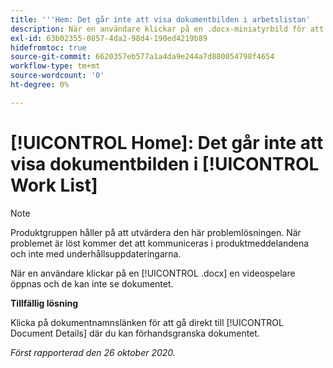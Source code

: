 ```yaml
---
title: '''Hem: Det går inte att visa dokumentbilden i arbetslistan'
description: När en användare klickar på en .docx-miniatyrbild för att visa en förhandsgranskning av dokumentet öppnas en videospelare som inte kan se dokumentet.
exl-id: 63b02355-0857-4da2-98d4-190ed4219b89
hidefromtoc: true
source-git-commit: 6620357eb577a1a4da9e244a7d880054798f4654
workflow-type: tm+mt
source-wordcount: '0'
ht-degree: 0%

---
```


# [!UICONTROL Home]: Det går inte att visa dokumentbilden i [!UICONTROL Work List]

<!--Article created by request-->

>[!NOTE]
>
>Produktgruppen håller på att utvärdera den här problemlösningen. När problemet är löst kommer det att kommuniceras i produktmeddelandena och inte med underhållsuppdateringarna.

När en användare klickar på en [!UICONTROL .docx] en videospelare öppnas och de kan inte se dokumentet.

**Tillfällig lösning**

Klicka på dokumentnamnslänken för att gå direkt till [!UICONTROL Document Details] där du kan förhandsgranska dokumentet.

_Först rapporterad den 26 oktober 2020._
